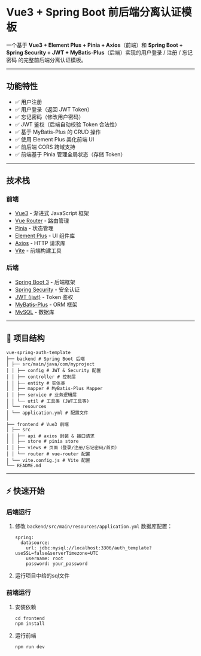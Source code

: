 # Vue3 + Spring Boot 前后端分离认证模板

一个基于 **Vue3 + Element Plus + Pinia + Axios**（前端）和 **Spring Boot + Spring Security + JWT + MyBatis-Plus**（后端）实现的用户登录 / 注册 / 忘记密码 的完整前后端分离认证模板。

---

## 功能特性

- ✅ 用户注册
- ✅ 用户登录（返回 JWT Token）
- ✅ 忘记密码（修改用户密码）
- ✅ JWT 鉴权（后端自动校验 Token 合法性）
- ✅ 基于 MyBatis-Plus 的 CRUD 操作
- ✅ 使用 Element Plus 美化前端 UI
- ✅ 前后端 CORS 跨域支持
- ✅ 前端基于 Pinia 管理全局状态（存储 Token）

---

## 技术栈

### 前端
- [Vue3](https://vuejs.org/) - 渐进式 JavaScript 框架
- [Vue Router](https://router.vuejs.org/) - 路由管理
- [Pinia](https://pinia.vuejs.org/) - 状态管理
- [Element Plus](https://element-plus.org/) - UI 组件库
- [Axios](https://axios-http.com/) - HTTP 请求库
- [Vite](https://vitejs.dev/) - 前端构建工具

### 后端
- [Spring Boot 3](https://spring.io/projects/spring-boot) - 后端框架
- [Spring Security](https://spring.io/projects/spring-security) - 安全认证
- [JWT (jjwt)](https://github.com/jwtk/jjwt) - Token 鉴权
- [MyBatis-Plus](https://baomidou.com/) - ORM 框架
- [MySQL](https://www.mysql.com/) - 数据库

---

## 📂 项目结构
```
vue-spring-auth-template
├── backend # Spring Boot 后端
│ ├── src/main/java/com/myproject
│ │ ├── config # JWT & Security 配置
│ │ ├── controller # 控制层
│ │ ├── entity # 实体类
│ │ ├── mapper # MyBatis-Plus Mapper
│ │ ├── service # 业务逻辑层
│ │ └── util # 工具类 (JWT工具等)
│ └── resources
│ └── application.yml # 配置文件
│
├── frontend # Vue3 前端
│ ├── src
│ │ ├── api # axios 封装 & 接口请求
│ │ ├── store # pinia store
│ │ ├── views # 页面（登录/注册/忘记密码/首页）
│ │ └── router # vue-router 配置
│ └── vite.config.js # Vite 配置
└── README.md
```
---

## ⚡ 快速开始

### 后端运行

1. 修改 `backend/src/main/resources/application.yml` 数据库配置：
   ```
   spring:
     datasource:
       url: jdbc:mysql://localhost:3306/auth_template?useSSL=false&serverTimezone=UTC
       username: root
       password: your_password
   ```
3. 运行项目中给的sql文件

### 前端运行
1. 安装依赖
   ```
   cd frontend
   npm install
   ```
2. 运行前端
   ```
   npm run dev
  ```

   
